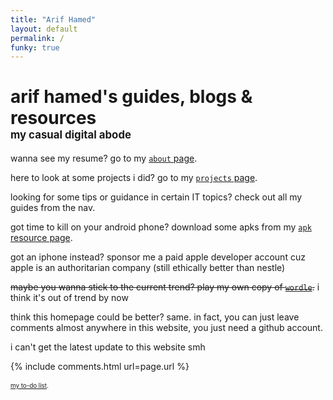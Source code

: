 ```yaml
---
title: "Arif Hamed"
layout: default
permalink: /
funky: true
---
```


<!-- <link rel="stylesheet" href="https://arifhamed.com/static/css/bootstrap.min.css">
<script src="https://arifhamed.com/static/js/jquery.min.js"></script>
<script src="https://arifhamed.com/static/js/bootstrap.min.js"></script>

<link rel="stylesheet" type="text/css" href="https://arifhamed.com/static/css/site.css"> -->


# arif hamed's guides, blogs & resources <br><span style="font-size:60%;">my casual digital abode</span>

wanna see my resume? go to my [`about` page](https://arifhamed.com/about).

here to look at some projects i did? go to my [`projects` page](https://arifhamed.com/projects).

looking for some tips or guidance in certain IT topics? check out all my guides from the nav.

got time to kill on your android phone? download some apks from my [`apk` resource page](https://arifhamed.com/resources/apk).

got an iphone instead? sponsor me a paid apple developer account cuz apple is an authoritarian company (still ethically better than nestle)

<s>maybe you wanna stick to the current trend? play my own copy of [`wordle`](https://arifhamed.com/games/wordle).</s> i think it's out of trend by now

think this homepage could be better? same. in fact, you can just leave comments almost anywhere in this website, you just need a github account.

<span id="time">i can't get the latest update to this website smh</span>

<script>
    getLatestCommitDate();
    async function getLatestCommitDate() {
        const response = await fetch("https://api.github.com/repos/arifhamed/arifhamed.github.io/commits");
        const all = await response.json();
        const latest_date = all[0]['commit']['author']['date']+" (GMT+8)";
        document.getElementById('time').innerHTML = "this website was last updated in "+latest_date;
    }
</script>


{% include comments.html url=page.url %}
<br><br>
<span style="font-size:70%;">[my to-do list](https://arifhamed.com/todo).</span>
